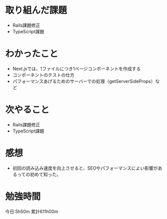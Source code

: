 # 取り組んだ課題
* Rails課題修正
* TypeScript課題

# わかったこと
* Next.jsでは、1ファイルにつき1ページコンポーネントを作成する
* コンポーネントのテストの仕方
* パフォーマンスあげるためのサーバーでの処理（getServerSideProps）など

# 次やること
* Rails課題修正
* TypeScript課題

# 感想
* 初回の読み込み速度を向上させると、SEOやパフォーマンスによい影響があるっての初めて知った。

# 勉強時間
今日:5h50m
累計611h00m
